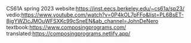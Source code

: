 CS61A spring 2023
website:https://inst.eecs.berkeley.edu/~cs61a/sp23/
vedio:https://www.youtube.com/watch?v=0P4kOL7pFFo&list=PL6BsET-8jgYWZlcJMOuWFSXKc99cSneEN&ab_channel=JohnDeNero
textbook:https://www.composingprograms.com/
translated:https://composingprograms.netlify.app/
